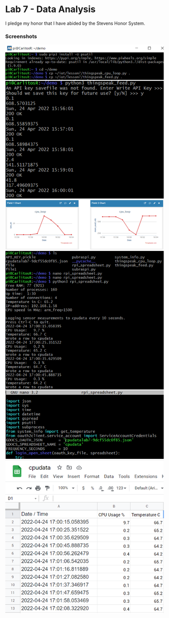 # Lab 7 - Data Analysis
I pledge my honor that I have abided by the Stevens Honor System.

### **Screenshots**
![](https://github.com/CarlRod2001/CPE322/blob/main/Lab_7/Lab_7_1.PNG)
![](https://github.com/CarlRod2001/CPE322/blob/main/Lab_7/Lab_7_2.PNG)
![](https://github.com/CarlRod2001/CPE322/blob/main/Lab_7/Lab_7_3.PNG)
![](https://github.com/CarlRod2001/CPE322/blob/main/Lab_7/Lab_7_4.PNG)
![](https://github.com/CarlRod2001/CPE322/blob/main/Lab_7/Lab_7_5.PNG)
![](https://github.com/CarlRod2001/CPE322/blob/main/Lab_7/Lab_7_6.PNG)
